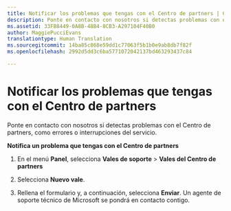 ```yaml
---
title: Notificar los problemas que tengas con el Centro de partners | Centro de partners
description: Ponte en contacto con nosotros si detectas problemas con el Centro de partners, como errores o interrupciones del servicio.
ms.assetid: 33FB8449-0A8B-48B4-8CB3-A297104F40B0
author: MaggiePucciEvans
translationtype: Human Translation
ms.sourcegitcommit: 14ba85c868e59dd1c77063f5b1b0e9ab8db7f82f
ms.openlocfilehash: 2992d5dd3c6ba5771072042137bd463293437c84

---
```


# Notificar los problemas que tengas con el Centro de partners


Ponte en contacto con nosotros si detectas problemas con el Centro de partners, como errores o interrupciones del servicio.

**Notifica un problema que tengas con el Centro de partners**

1.  En el menú **Panel**, selecciona **Vales de soporte** &gt; **Vales del Centro de partners**

2.  Selecciona **Nuevo vale**.

3.  Rellena el formulario y, a continuación, selecciona **Enviar**. Un agente de soporte técnico de Microsoft se pondrá en contacto contigo.

 

 






<!--HONumber=Nov16_HO4-->


